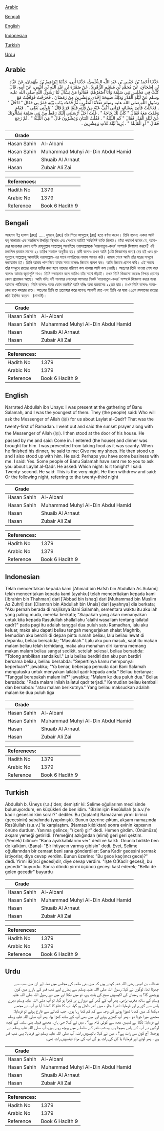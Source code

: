 [Arabic](#arabic)

[Bengali](#bengali)

[English](#english)

[Indonesian](#indonesian)

[Turkish](#turkish)

[Urdu](#urdu)

## Arabic


<div dir="rtl" lang="ar" style={{fontSize:'larger',backgroundColor:'#f8f9fa',padding:20}}>
حَدَّثَنَا أَحْمَدُ بْنُ حَفْصِ بْنِ عَبْدِ اللَّهِ السُّلَمِيُّ، حَدَّثَنَا أَبِي، حَدَّثَنَا إِبْرَاهِيمُ بْنُ طَهْمَانَ، عَنْ عَبَّادِ بْنِ إِسْحَاقَ، عَنْ مُحَمَّدِ بْنِ مُسْلِمٍ الزُّهْرِيِّ، عَنْ ضَمْرَةَ بْنِ عَبْدِ اللَّهِ بْنِ أُنَيْسٍ، عَنْ أَبِيهِ، قَالَ كُنْتُ فِي مَجْلِسِ بَنِي سَلِمَةَ وَأَنَا أَصْغَرُهُمْ، فَقَالُوا مَنْ يَسْأَلُ لَنَا رَسُولَ اللَّهِ صلى الله عليه وسلم عَنْ لَيْلَةِ الْقَدْرِ وَذَلِكَ صَبِيحَةَ إِحْدَى وَعِشْرِينَ مِنْ رَمَضَانَ ‏.‏ فَخَرَجْتُ فَوَافَيْتُ مَعَ رَسُولِ اللَّهِ صلى الله عليه وسلم صَلاَةَ الْمَغْرِبِ ثُمَّ قُمْتُ بِبَابِ بَيْتِهِ فَمَرَّ بِي فَقَالَ ‏"‏ ادْخُلْ ‏"‏ ‏.‏ فَدَخَلْتُ فَأُتِيَ بِعَشَائِهِ فَرَآنِي أَكُفُّ عَنْهُ مِنْ قِلَّتِهِ فَلَمَّا فَرَغَ قَالَ ‏"‏ نَاوِلْنِي نَعْلِي ‏"‏ ‏.‏ فَقَامَ وَقُمْتُ مَعَهُ فَقَالَ ‏"‏ كَأَنَّ لَكَ حَاجَةً ‏"‏ ‏.‏ قُلْتُ أَجَلْ أَرْسَلَنِي إِلَيْكَ رَهْطٌ مِنْ بَنِي سَلِمَةَ يَسْأَلُونَكَ عَنْ لَيْلَةِ الْقَدْرِ فَقَالَ ‏"‏ كَمِ اللَّيْلَةُ ‏"‏ ‏.‏ فَقُلْتُ اثْنَتَانِ وَعِشْرُونَ قَالَ ‏"‏ هِيَ اللَّيْلَةُ ‏"‏ ‏.‏ ثُمَّ رَجَعَ فَقَالَ ‏"‏ أَوِ الْقَابِلَةُ ‏"‏ ‏.‏ يُرِيدُ لَيْلَةَ ثَلاَثٍ وَعِشْرِينَ ‏.‏
</div>
<div style={{backgroundColor:'#f8f9fa',padding:20, marginBottom: 10}}><table> <thead> <tr> <th>Grade</th> <th></th> </tr> </thead> <tbody> <tr><td>Hasan Sahih</td><td>Al-Albani</td></tr><tr><td>Hasan Sahih</td><td>Muhammad Muhyi Al-Din Abdul Hamid</td></tr><tr><td>Hasan</td><td>Shuaib Al Arnaut</td></tr><tr><td>Hasan</td><td>Zubair Ali Zai</td></tr></tbody></table><table> <thead> <tr> <th>References:</th> <th></th> </tr> </thead> <tbody><tr><td>Hadith No</td><td>1379</td></tr><tr><td>Arabic No</td><td>1379</td></tr><tr><td>Reference</td><td>Book 6 Hadith 9</td></tr></tbody></table></div>

## Bengali


<div dir="ltr" lang="bn" style={{fontSize:'larger',backgroundColor:'#f8f9fa',padding:20}}>
আহমাদ ইব্ন হাফস (রহঃ) ..... দুমরাহ্ (রহঃ) তাঁর পিতা আব্দুল্লাহ্ (রাঃ) হতে বর্ণনা করেন। তিনি বলেনঃ একদা আমি বনূ সালামার এক মজলিসে উপস্থিত ছিলাম এবং সেখানে আমিই সর্বকনিষ্ঠ ব্যক্তি ছিলাম। তাঁরা পরামর্শ করেন যে, আমাদের মধ্যেকার কোন ব্যক্তি রাসূলুল্লাহ সাল্লাল্লাহু আলাইহে ওয়াসাল্লামকে ‘লায়লাতুল-কদর’ সম্পর্কে জিজ্ঞাসা করবে? এই মজলিস রমযান মাসের ২১ তারিখ সকালে অনুষ্ঠিত হয়। রাবী বলেনঃ তখন আমি (এটা জিজ্ঞাসার জন্য) বের হই এবং রাসূলুল্লাহ সাল্লাল্লাহু আলাইহি ওয়াসাল্লাম-এর সাথে মাগরিবের নামায আদায় করি। নামায শেষে আমি তাঁর ঘরের সম্মুখে দন্ডায়মান হই। তিনি আমার পাশ দিয়ে যাবার সময় বলেনঃ ভিতরে প্রবেশ কর। আমি ভিতরে প্রবেশ করি। এই সময়ে তাঁর সম্মুখে রাতের খাবার হাযির করা হলে খাদ্যের পরিমাণ কম থাকায় আমি কম খেয়ছি। অতঃপর তিনি খাওয়া শেষ করে বলেনঃ আমার জুতাগুলি দাও। তিনি দন্ডায়মান হলে আমিও তাঁর সাথে দাঁড়াই। তখন তিনি জিজ্ঞাসা করেনঃ নিশ্চয় তোমার কোন প্রয়োজন আছে। আমি বলিঃ বনী সালমার লোকেরা আপনার নিকট ‘লায়লাতুল-কদর’ সম্পর্কে জিজ্ঞাসা করার জন্য আমকে পাঠিয়েছে। তিনি বলেনঃ আজ কোন রজনী? আমি বলিঃ অদ্য রমযানের ২২তম রাত। তখন তিনি বলেনঃ আজকের রাত কদরের রাত। অতঃপর তিনি তা প্রত্যাহার করে বলেনঃ আগামী রাত এবং তিনি এর দ্বারা ২৩শে রমযানের রাতের প্রতি ইংগিত করেন। (নাসাঈ)।
</div>
<div style={{backgroundColor:'#f8f9fa',padding:20, marginBottom: 10}}><table> <thead> <tr> <th>Grade</th> <th></th> </tr> </thead> <tbody> <tr><td>Hasan Sahih</td><td>Al-Albani</td></tr><tr><td>Hasan Sahih</td><td>Muhammad Muhyi Al-Din Abdul Hamid</td></tr><tr><td>Hasan</td><td>Shuaib Al Arnaut</td></tr><tr><td>Hasan</td><td>Zubair Ali Zai</td></tr></tbody></table><table> <thead> <tr> <th>References:</th> <th></th> </tr> </thead> <tbody><tr><td>Hadith No</td><td>1379</td></tr><tr><td>Arabic No</td><td>1379</td></tr><tr><td>Reference</td><td>Book 6 Hadith 9</td></tr></tbody></table></div>

## English


<div dir="ltr" lang="en" style={{fontSize:'larger',backgroundColor:'#f8f9fa',padding:20}}>
Narrated Abdullah ibn Unays: I was present at the gathering of Banu Salamah, and I was the youngest of them. They (the people) said: Who will ask the Messenger of Allah (ﷺ) for us about Laylat al-Qadr? That was the twenty-first of Ramadan. I went out and said the sunset prayer along with the Messenger of Allah (ﷺ). I then stood at the door of his house. He passed by me and said: Come in. I entered (the house) and dinner was brought for him. I was prevented from taking food as it was scanty. When he finished his dinner, he said to me: Give me my shoes. He then stood up and I also stood up with him. He said: Perhaps you have some business with me. I said: Yes. Some people of Banu Salamah have sent me to you to ask you about Laylat al-Qadr. He asked: Which night: Is it tonight? I said: Twenty-second. He said: This is the very night. He then withdrew and said: Or the following night, referring to the twenty-third night
</div>
<div style={{backgroundColor:'#f8f9fa',padding:20, marginBottom: 10}}><table> <thead> <tr> <th>Grade</th> <th></th> </tr> </thead> <tbody> <tr><td>Hasan Sahih</td><td>Al-Albani</td></tr><tr><td>Hasan Sahih</td><td>Muhammad Muhyi Al-Din Abdul Hamid</td></tr><tr><td>Hasan</td><td>Shuaib Al Arnaut</td></tr><tr><td>Hasan</td><td>Zubair Ali Zai</td></tr></tbody></table><table> <thead> <tr> <th>References:</th> <th></th> </tr> </thead> <tbody><tr><td>Hadith No</td><td>1379</td></tr><tr><td>Arabic No</td><td>1379</td></tr><tr><td>Reference</td><td>Book 6 Hadith 9</td></tr></tbody></table></div>

## Indonesian


<div dir="ltr" lang="id" style={{fontSize:'larger',backgroundColor:'#f8f9fa',padding:20}}>
Telah menceritakan kepada kami [Ahmad bin Hafsh bin Abdullah As Sulami] telah menceritakan kepada kami [ayahku] telah menceritakan kepada kami [Ibrahim bin Thahman] dari ['Abbad bin Ishaq] dari [Muhammad bin Muslim Az Zuhri] dari [Dlamrah bin Abdullah bin Unais] dari [ayahnya] dia berkata; "Aku pernah berada di majlisnya Bani Salamah, sementara waktu itu aku lah yang paling muda, mereka berkata; "Siapakah yang akan menanyakan untuk kita kepada Rasulullah shallallahu 'alaihi wasallam tentang lailatul qadr?" pada pagi itu adalah tanggal dua puluh satu Ramadhan, lalu aku keluar, maka aku dapati beliau tengah mengerjakan shalat Maghrib, kemudian aku berdiri di depan pintu rumah beliau, lalu beliau lewat di depanku, beliau bersabda; "Masuklah." Lalu aku pun masuk, saat itu makan malam beliau telah terhidang, maka aku menahan diri karena memang makan malam beliau sangat sedikit. setelah selesai, beliau bersabda: "Tolong ambilkan sandalku!." Lalu beliau berdiri dan aku pun berdiri bersama beliau, beliau bersabda: "Sepertinya kamu mempunyai keperluan?" jawabku; "Ya benar, beberapa pemuda dari Bani Salamah mengutusku untuk menyakan lailatul qadr kepada anda." Beliau bertanya; "Tanggal berapakah malam ini?" jawabku; "Malam ke dua puluh dua." Beliau bersabda: "Pada malam inilah lailatul qadr terjadi." Kemudian beliau kembali dan bersabda: "atau malam berikutnya." Yang beliau maksudkan adalah malam ke dua puluh tiga
</div>
<div style={{backgroundColor:'#f8f9fa',padding:20, marginBottom: 10}}><table> <thead> <tr> <th>Grade</th> <th></th> </tr> </thead> <tbody> <tr><td>Hasan Sahih</td><td>Al-Albani</td></tr><tr><td>Hasan Sahih</td><td>Muhammad Muhyi Al-Din Abdul Hamid</td></tr><tr><td>Hasan</td><td>Shuaib Al Arnaut</td></tr><tr><td>Hasan</td><td>Zubair Ali Zai</td></tr></tbody></table><table> <thead> <tr> <th>References:</th> <th></th> </tr> </thead> <tbody><tr><td>Hadith No</td><td>1379</td></tr><tr><td>Arabic No</td><td>1379</td></tr><tr><td>Reference</td><td>Book 6 Hadith 9</td></tr></tbody></table></div>

## Turkish


<div dir="ltr" lang="tr" style={{fontSize:'larger',backgroundColor:'#f8f9fa',padding:20}}>
Abdullah b. Üneys (r.a.)'den; demiştir ki: Selime oğullarının meclisinde bulunuyordum, en küçükleri de ben idim. "Bizim için Resûlullah (s.a.v.)'e kadir gecesini kim sorar?" dediler. Bu (toplantı) Ramazanın yirmi birinci (gecesinin) sabahında (yapılmıştı). Bunun üzerine çıktım, akşam namazında Resûlullah (s.a.v.)'le karşılaştım. (Namazı kıldıktan) sonra evinin kapısının önüne durdum. Yanıma gelince; "(içeri) gir" dedi. Hemen girdim. (Önümüze) akşam yemeği getirildi. (Yemeğin) azlığından (elimi) geri geri çektim. (Yemek) bitince: “Bana ayakkabılarımı ver" dedi ve kalktı. Onunla birlikte ben de kalktım. (Bana): "Bir ihtiyacın varmış gibisin" dedi. Evet, Selime oğullarından bir cemaat beni sana gönderdiler: Sana Kadir gecesini sormak istiyorlar, diye cevap verdim. Bunun üzerine: "Bu gece kaç(ıncı gece)?" dedi. Yirmi iki(nci gecesi)dir, diye cevap verdim. "İşte O(Kadir gecesi), bu gecedir" buyurdu. Sonra döndü yirmi üçüncü geceyi kast ederek; "Belki de gelen gecedir" buyurdu
</div>
<div style={{backgroundColor:'#f8f9fa',padding:20, marginBottom: 10}}><table> <thead> <tr> <th>Grade</th> <th></th> </tr> </thead> <tbody> <tr><td>Hasan Sahih</td><td>Al-Albani</td></tr><tr><td>Hasan Sahih</td><td>Muhammad Muhyi Al-Din Abdul Hamid</td></tr><tr><td>Hasan</td><td>Shuaib Al Arnaut</td></tr><tr><td>Hasan</td><td>Zubair Ali Zai</td></tr></tbody></table><table> <thead> <tr> <th>References:</th> <th></th> </tr> </thead> <tbody><tr><td>Hadith No</td><td>1379</td></tr><tr><td>Arabic No</td><td>1379</td></tr><tr><td>Reference</td><td>Book 6 Hadith 9</td></tr></tbody></table></div>

## Urdu


<div dir="rtl" lang="ur" style={{fontSize:'larger',backgroundColor:'#f8f9fa',padding:20}}>
عبداللہ بن انیس رضی اللہ عنہ کہتے ہیں کہ میں بنی سلمہ کی مجلس میں تھا، اور ان میں سب سے چھوٹا تھا، لوگوں نے کہا: رسول اللہ صلی اللہ علیہ وسلم سے ہمارے لیے شب قدر کے بارے میں کون پوچھے گا؟ یہ رمضان کی اکیسویں صبح کی بات ہے، تو میں نکلا اور میں نے رسول اللہ صلی اللہ علیہ وسلم کے ساتھ مغرب پڑھی، پھر آپ کے گھر کے دروازے پر کھڑا ہو گیا، تو آپ صلی اللہ علیہ وسلم میرے پاس سے گزرے اور فرمایا: اندر آ جاؤ ، میں اندر داخل ہو گیا، آپ کا شام کا کھانا آیا تو آپ نے مجھے دیکھا کہ میں کھانا تھوڑا ہونے کی وجہ سے کم کم کھا رہا ہوں، جب کھانے سے فارغ ہوئے تو فرمایا: مجھے میرا جوتا دو ، پھر آپ کھڑے ہوئے اور میں بھی آپ کے ساتھ کھڑا ہوا، پھر آپ صلی اللہ علیہ وسلم نے فرمایا: لگتا ہے تمہیں مجھ سے کوئی کام ہے؟ ، میں نے کہا: جی ہاں، مجھے قبیلہ بنی سلمہ کے کچھ لوگوں نے آپ کے پاس بھیجا ہے، وہ شب قدر کے سلسلے میں پوچھ رہے ہیں، آپ صلی اللہ علیہ وسلم نے پوچھا: آج کون سی رات ہے؟ ، میں نے کہا: بائیسویں رات، آپ صلی اللہ علیہ وسلم نے فرمایا: یہی شب قدر ہے ، پھر لوٹے اور فرمایا: یا کل کی رات ہو گی آپ کی مراد تیئسویں رات تھی۔
</div>
<div style={{backgroundColor:'#f8f9fa',padding:20, marginBottom: 10}}><table> <thead> <tr> <th>Grade</th> <th></th> </tr> </thead> <tbody> <tr><td>Hasan Sahih</td><td>Al-Albani</td></tr><tr><td>Hasan Sahih</td><td>Muhammad Muhyi Al-Din Abdul Hamid</td></tr><tr><td>Hasan</td><td>Shuaib Al Arnaut</td></tr><tr><td>Hasan</td><td>Zubair Ali Zai</td></tr></tbody></table><table> <thead> <tr> <th>References:</th> <th></th> </tr> </thead> <tbody><tr><td>Hadith No</td><td>1379</td></tr><tr><td>Arabic No</td><td>1379</td></tr><tr><td>Reference</td><td>Book 6 Hadith 9</td></tr></tbody></table></div>